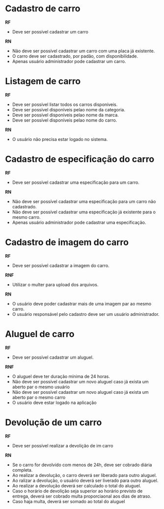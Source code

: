 # Cadastro de carro

**RF**
 - Deve ser possível cadastrar um carro

**RN**
  - Não deve ser possível cadastrar um carro com uma placa já existente.
  - O carro deve ser cadastrado, por padão, com disponibilidade.
  - Apenas usuário administrador pode cadastrar um carro.

# Listagem de carro

**RF**
  - Deve ser possível listar todos os carros disponíveis.
  - Deve ser possível disponíveis pelao nome da categoria.
  - Deve ser possível disponíveis pelao nome da marca.
  - Deve ser possível disponíveis pelao nome do carro.

**RN**
  - O usuário não precisa estar logado no sistema.

# Cadastro de especificação do carro

**RF**
  - Deve ser possível cadastrar uma especificação para um carro.

**RN**
  - Não deve ser possível cadastrar uma especificação para um carro não cadastrado.
  - Não deve ser possível cadastrar uma especificação já existente para o mesmo carro.
  - Apenas usuário administrador pode cadastrar uma especificação.

# Cadastro de imagem do carro

**RF**
  - Deve ser possível cadastrar a imagem do carro.

**RNF**
  - Utilizar o multer para upload dos arquivos.

**RN**
  - O usuário deve poder cadastrar mais de uma imagem par ao mesmo carro.
  - O usuário responsável pelo cadastro deve ser um usuário administrador.

# Aluguel de carro

**RF**
  - Deve ser possível cadastrar um aluguel.
  
**RNF**
  - O aluguel deve ter duração mínima de 24 horas.
  - Não deve ser possível cadastrar um novo aluguel caso já exista um aberto par o mesmo usuário
  - Não deve ser possível cadastrar um novo aluguel caso já exista um aberto par o mesmo carro
  - O usuário deve estar logado na aplicação

# Devolução de um carro

**RF**
- Deve ser possível realizar a devolição de im carro

**RN**
- Se o carro for devolvido com menos de 24h, deve ser cobrado diária completa.
- Ao realizar a devolução, o carro deverá ser liberado para outro aluguel.
- Ao ralizar a devolução, o usuário deverá ser liverado para outro aluguel.
- Ao realizar a devolução deverá ser calculado o total do aluguel.
- Caso o horário de devolição seja superior ao horário previsto de entrega, deverá ser cobrado multa proporciaonal aos dias de atraso.
- Caso haja multa, deverá ser somado ao total do aluguel